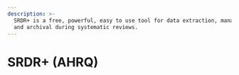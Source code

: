 ```yaml
---
description: >-
  SRDR+ is a free, powerful, easy to use tool for data extraction, management,
  and archival during systematic reviews.
---
```


# SRDR+ (AHRQ)

